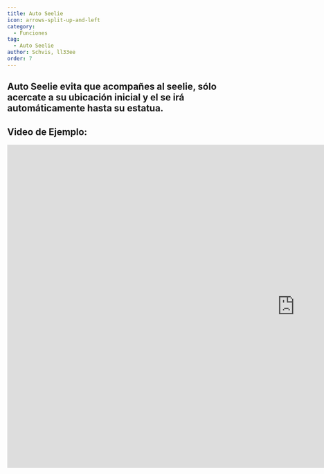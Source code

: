 ```yaml
---
title: Auto Seelie
icon: arrows-split-up-and-left
category:
  - Funciones
tag:
  - Auto Seelie
author: Schvis, ll33ee
order: 7
---
```


## Auto Seelie evita que acompañes al seelie, sólo acercate a su ubicación inicial y el se irá automáticamente hasta su estatua.

## Video de Ejemplo:

<div class="iframe-container"><iframe width="1328" height="747" src="https://www.youtube.com/embed/uETIJ4KS39M?list=PL5eI1Tb64p56g27qfYk7VuFTz4FK6YrKa" title="Korepi - Auto Seelie" frameborder="0" allow="accelerometer; autoplay; clipboard-write; encrypted-media; gyroscope; picture-in-picture; web-share" referrerpolicy="strict-origin-when-cross-origin" allowfullscreen></iframe></div>
